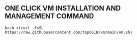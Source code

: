 ## ONE CLICK VM INSTALLATION AND MANAGEMENT COMMAND
```bash <(curl -fsSL https://raw.githubusercontent.com/tsp0610/vm/main/vm.sh)```
